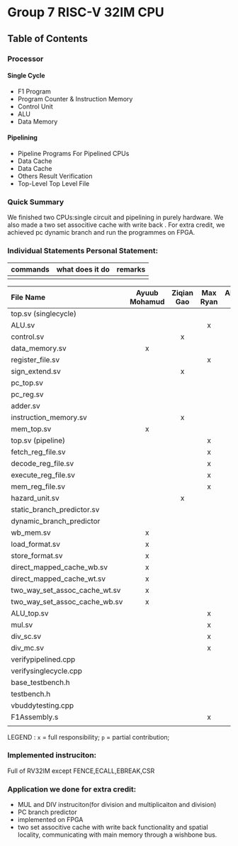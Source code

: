 # Group 7  RISC-V 32IM CPU 
## Table of Contents
### Processor 
#### Single Cycle
- F1 Program 
- Program Counter & Instruction Memory
- Control Unit 
- ALU 
- Data Memory 
#### Pipelining
- Pipeline Programs For Pipelined CPUs
- Data Cache 
- Data Cache
- Others Result Verification
- Top-Level Top Level File 
### Quick Summary
We finished two CPUs:single circuit and pipelining in purely hardware. We also made a two set associtive cache with write back . For extra credit, we achieved pc dynamic branch and run the programmes on FPGA.
### Individual Statements Personal Statement:


| commands | what does it do | remarks |
| -------- | --------------- | ------- |
|          |                 |         |

| File Name                     | Ayuub Mohamud | Ziqian Gao | Max Ryan | Alexander Lewis | Mustafa Idris |
| :---------------------------- | :-----------: | :--------: | :------: | :-------------: | ------------- |
| top.sv (singlecycle)          |               |            |          |                 | x             |
| ALU.sv                        |               |            |    x     |                 |               |
| control.sv                    |               |     x      |          |                 |               |
| data_memory.sv                |       x       |            |          |                 |               |
| register_file.sv              |               |            |    x     |                 |               |
| sign_extend.sv                |               |     x      |          |                 |               |
| pc_top.sv                     |               |            |          |        x        |               |
| pc_reg.sv                     |               |            |          |        x        |               |
| adder.sv                      |               |            |          |        x        |               |
| instruction_memory.sv         |               |     x      |          |                 | p             |
| mem_top.sv                    |       x       |            |          |                 |               |
| top.sv (pipeline)             |               |            |    x     |                 | p             |
| fetch_reg_file.sv             |               |            |    x     |                 |               |
| decode_reg_file.sv            |               |            |    x     |                 |               |
| execute_reg_file.sv           |               |            |    x     |                 |               |
| mem_reg_file.sv               |               |            |    x     |                 |               |
| hazard_unit.sv                |               |     x      |          |                 |               |
| static_branch_predictor.sv    |               |            |          |        x        |               |
| dynamic_branch_predictor      |               |            |          |        x        |               |
| wb_mem.sv                     |       x       |            |          |                 |               |
| load_format.sv                |       x       |            |          |                 | P             |
| store_format.sv               |       x       |            |          |                 | P             |
| direct_mapped_cache_wb.sv     |       x       |            |          |                 |               |
| direct_mapped_cache_wt.sv     |       x       |            |          |                 |               |
| two_way_set_assoc_cache_wt.sv |       x       |            |          |                 |               |
| two_way_set_assoc_cache_wb.sv |       x       |            |          |                 |               |
| ALU_top.sv                    |               |            |    x     |                 |               |
| mul.sv                        |               |            |    x     |                 |               |
| div_sc.sv                     |               |            |    x     |                 |               |
| div_mc.sv                     |               |            |    x     |                 |               |
| verifypipelined.cpp           |               |            |          |                 | x             |
| verifysinglecycle.cpp         |               |            |          |                 | x             |
| base_testbench.h              |               |            |          |                 | x             |
| testbench.h                   |               |            |          |                 | x             |
| vbuddytesting.cpp             |               |            |          |        x        | p             |
| F1Assembly.s                  |               |            |    x     |        p        |               |
|                               |               |            |          |                 |               |

LEGEND :       `x` = full responsibility;  `p` = partial contribution;


### Implemented instruciton:
Full of RV32IM except  FENCE,ECALL,EBREAK,CSR

### Application we done for extra credit:
- MUL and DIV instruciton(for division and multiplicaiton and division)
- PC branch predictor
- implemented on FPGA
- two set associtive cache with write back functionality and spatial locality, communicating with main memory through a wishbone bus.
